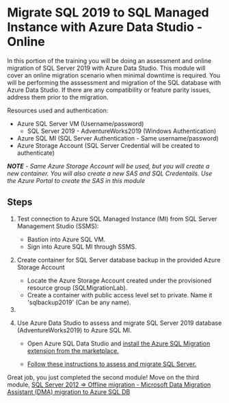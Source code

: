 # Migrate SQL 2019 to SQL Managed Instance with Azure Data Studio - Online

In this portion of the training you will be doing an assessment and online migration of SQL Server 2019 with Azure Data Studio. This module will cover an online migration scenario when minimal downtime is required. You will be performing the asssessment and migration of the SQL database with Azure Data Studio. If there are any compatibility or feature parity issues, address them prior to the migration. 

Resources used and authentication: 
  - Azure SQL Server VM (Username/password)
    - SQL Server 2019 - AdventureWorks2019 (Windows Authentication)
  - Azure SQL MI (SQL Server Authentication - Same username/password) 
  - Azure Storage Account (SQL Server Credential will be created to authenticate) 

***NOTE*** - *Same Azure Storage Account will be used, but you will create a new container. You will also create a new SAS and SQL Credentails. Use the Azure Portal to create the SAS in this module*

## Steps

1. Test connection to Azure SQL Managed Instance (MI) from SQL Server Management Studio (SSMS): 
   - Bastion into Azure SQL VM. 
   - Sign into Azure SQL MI through SSMS. 

2. Create container for SQL Server database backup in the provided Azure Storage Account
    - Locate the Azure Storage Account created under the provisioned resource group (SQLMigrationLab).
    - Create a container with public access level set to private. Name it 'sqlbackup2019' (Can be any name).

3. 

4. Use Azure Data Studio to assess and migrate SQL Server 2019 database (AdventureWorks2019) to Azure SQL MI. 
    - Open Azure SQL Data Studio and [install the Azure SQL Migration extension from the marketplace.](https://learn.microsoft.com/en-us/sql/azure-data-studio/extensions/azure-sql-migration-extension?view=sql-server-ver16#install-the-azure-sql-migration-extension)
    
    - [Follow these instructions to assess and migrate SQL Server.](https://learn.microsoft.com/en-us/azure/dms/tutorial-sql-server-managed-instance-online-ads#launch-the-migrate-to-azure-sql-wizard-in-azure-data-studio)


Great job, you just completed the second module! Move on the third module, [SQL Server 2012 => Offline migration - Microsoft Data Migration Assistant (DMA) migration to Azure SQL DB](/training/sql2012dma.md)



